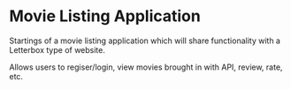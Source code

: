 # Movie Listing Application

Startings of a movie listing application which will share functionality with a Letterbox type of website.

Allows users to regiser/login, view movies brought in with API, review, rate, etc. 